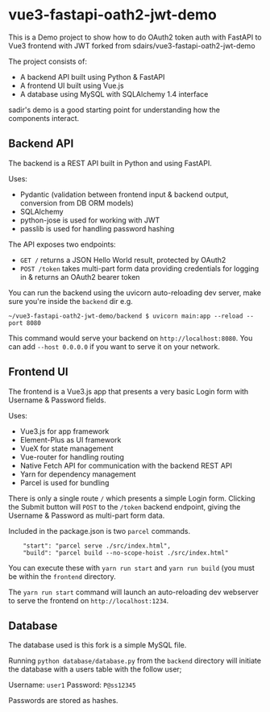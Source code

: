 # vue3-fastapi-oath2-jwt-demo
This is a Demo project to show how to do OAuth2 token auth with FastAPI to Vue3 frontend with JWT forked from sdairs/vue3-fastapi-oath2-jwt-demo

The project consists of:
- A backend API built using Python & FastAPI
- A frontend UI built using Vue.js
- A database using MySQL with SQLAlchemy 1.4 interface

sadir's demo is a good starting point for understanding how the components interact.

## Backend API
The backend is a REST API built in Python and using FastAPI.

Uses: 
- Pydantic (validation between frontend input & backend output, conversion from DB ORM models)
- SQLAlchemy
- python-jose is used for working with JWT
- passlib is used for handling password hashing

The API exposes two endpoints:
- `GET /` returns a JSON Hello World result, protected by OAuth2
- `POST /token` takes multi-part form data providing credentials for logging in & returns an OAuth2 bearer token

You can run the backend using the uvicorn auto-reloading dev server, make sure you're inside the `backend` dir e.g.

`~/vue3-fastapi-oath2-jwt-demo/backend $ uvicorn main:app --reload --port 8080` 

This command would serve your backend on `http://localhost:8080`.
You can add `--host 0.0.0.0` if you want to serve it on your network.

## Frontend UI
The frontend is a Vue3.js app that presents a very basic Login form with Username & Password fields.

Uses:
- Vue3.js for app framework 
- Element-Plus as UI framework
- VueX for state management
- Vue-router for handling routing
- Native Fetch API for communication with the backend REST API
- Yarn for dependency management
- Parcel is used for bundling

There is only a single route `/` which presents a simple Login form.
Clicking the Submit button will `POST` to the `/token` backend endpoint, giving the Username & Password as multi-part form data.

Included in the package.json is two `parcel` commands.
```
    "start": "parcel serve ./src/index.html",
    "build": "parcel build --no-scope-hoist ./src/index.html"
```

You can execute these with `yarn run start` and `yarn run build` (you must be within the `frontend` directory.

The `yarn run start` command will launch an auto-reloading dev webserver to serve the frontend on `http://localhost:1234`.

## Database
The database used is this fork is a simple MySQL file.

Running `python database/database.py` from the `backend` directory will initiate the database with a users table with the follow user;

Username: `user1`
Password: `P@ss12345`

Passwords are stored as hashes.
